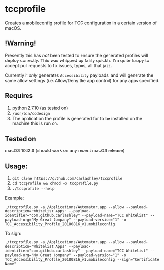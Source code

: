 # tccprofile
Creates a mobileconfig profile for TCC configuration in a certain version of macOS.

## !Warning!
Presently this has _not_ been tested to ensure the generated profiles will deploy correctly. This was whipped up fairly quickly. I'm quite happy to accept pull requests to fix issues, typos, all that jazz.

Currently it _only_ generates `Accessibility` payloads, and will generate the same allow settings (i.e. Allow/Deny the app control) for any apps specified.

## Requires
1. python 2.7.10 (as tested on)
1. `/usr/bin/codesign`
1. The application the profile is generated for to be installed on the machine this is run on.

## Tested on
macOS 10.12.6 (should work on any recent macOS release)

## Usage:
1. `git clone https://github.com/carlashley/tccprofile`
1. `cd tccprofile && chmod +x tccprofile.py`
1. `./tccprofile --help`

Example:
```
./tccprofile.py -a /Applications/Automator.app --allow --payload-description="Whitelist Apps" --payload-identifier="com.github.carlashley" --payload-name="TCC Whitelist" --payload-org="My Great Company" --payload-version="1" -o TCC_Accessibility_Profile_20180816_v1.mobileconfig
```

To sign:
```
./tccprofile.py -a /Applications/Automator.app --allow --payload-description="Whitelist Apps" --payload-identifier="com.github.carlashley" --payload-name="TCC Whitelist" --payload-org="My Great Company" --payload-version="1" -o TCC_Accessibility_Profile_20180816_v1.mobileconfig --sign="Certificate Name"
```
